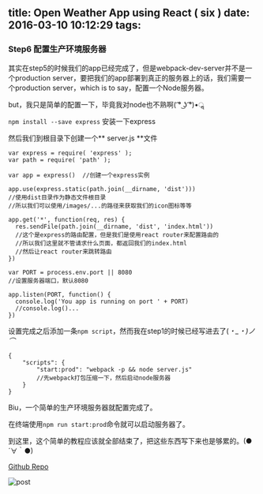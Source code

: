 title: Open Weather App using React ( six )
date: 2016-03-10 10:12:29
tags:
---
### Step6 配置生产环境服务器
其实在step5的时候我们的app已经完成了，但是webpack-dev-server并不是一个production server，要把我们的app部署到真正的服务器上的话，我们需要一个production server，which is to say，配置一个Node服务器。

but，我只是简单的配置一下，毕竟我对node也不熟啊( ͡° ͜ʖ ͡°)•ॢ

`npm install --save express` 安装一下express

然后我们到根目录下创建一个** server.js **文件
```
var express = require( 'express' );
var path = require( 'path' );

var app = express()  //创建一个express实例

app.use(express.static(path.join(__dirname, 'dist')))
//使用dist目录作为静态文件根目录
//所以我们可以使用/images/...的路径来获取我们的icon图标等等

app.get('*', function(req, res) {
  res.sendFile(path.join(__dirname, 'dist', 'index.html'))
  //这个是express的路由配置，但是我们是使用react router来配置路由的
  //所以我们这里就不管请求什么页面，都返回我们的index.html
  //然后让react router来跳转路由
})

var PORT = process.env.port || 8080
//设置服务器端口，默认8080

app.listen(PORT, function() {
  console.log('You app is running on port ' + PORT)
  //console.log()...
})

```
设置完成之后添加一条`npm script`，然而我在step1的时候已经写进去了(*・_・)ノ⌒*
```
{
    "scripts": {
        "start:prod": "webpack -p && node server.js"
        //先webpack打包压缩一下，然后启动node服务器
    }
}
```
Biu，一个简单的生产环境服务器就配置完成了。

在终端使用`npm run start:prod`命令就可以启动服务器了。

到这里，这个简单的教程应该就全部结束了，把这些东西写下来也是够累的。(●´∀｀●)

[Github Repo](https://github.com/troywith77/react-weather)

![post](/images/Open-Weather-App-using-Reac/end.png)

